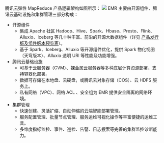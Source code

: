 腾讯云弹性 MapReduce 产品逻辑架构如图所示：
![](https://qcloudimg.tencent-cloud.cn/raw/c1dd40dae03daf0d4f7f30334bd88400.svg)
EMR 主要由开源组件、腾讯云基础设施和集群管理三部分构成：
- 开源组件
	- 集成 Apache 社区 Hadoop、Hive、Spark、Hbase、Presto、Flink、Alluxio、Iceberg 等几十种丰富、前沿的开源大数据组件（详见 [产品发行版及组件版本预览表](https://cloud.tencent.com/document/product/589/66338)）。
	- 基于 Spark、Iceberg、Alluxio 等开源组件优化，提供 Spark 物化视图（天穹版本）、Alluxio 透明 URI 等性能及功能增强。
- 腾讯云基础设施
	- 可基于云服务器（CVM）、裸金属云服务器等多种底层计算资源部署，支持容器化部署。
	- 数据可存储在本地盘、云硬盘，或腾讯云对象存储（COS）、云 HDFS 服务上。
	- 私有网络（VPC）、网络 ACL 、安全组为 EMR 提供安全隔离的网络环境。
- 集群管理
	- 快速创建、灵活扩缩、自动伸缩的云端智能部署管理。
	- 服务配置管理、批量节点管理、服务运维可视化操作等丰富便捷的运维工具。
	- 多维度指标监控、事件、巡检、告警、日志搜索等完善的集群监控诊断能力。
